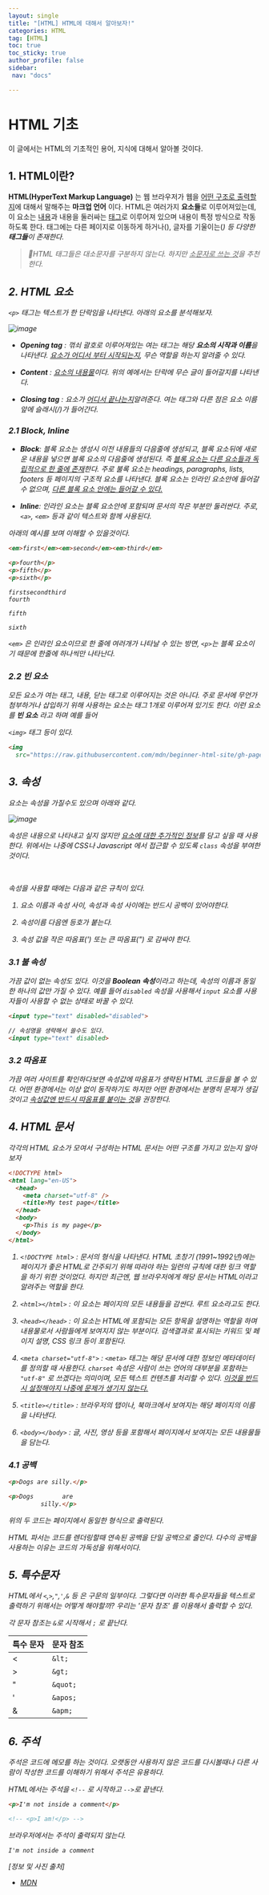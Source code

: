 ```yaml
---
layout: single
title: "[HTML] HTML에 대해서 알아보자!"
categories: HTML
tag: [HTML]
toc: true
toc_sticky: true
author_profile: false
sidebar:
 nav: "docs"

---
```


# HTML 기초

이 글에서는 HTML의 기초적인 용어, 지식에 대해서 알아볼 것이다. 

## 1. HTML이란?

**HTML(HyperText Markup Language)** 는 웹 브라우저가 웹을 <u>어떤 구조로 출력할지</u>에 대해서 말해주는 **마크업 언어** 이다. HTML은 여러가지 **요소들**로 이루어져있는데, 이 요소는 <u>내용</u>과 내용을 둘러싸는 <u>태그</u>로 이루어져 있으며 내용이 특정 방식으로 작동하도록 한다. 태그에는 다른 페이지로 이동하게 하거나(<a>), 글자를 기울이는(<i>) 등 다양한 **태그들**이 존재한다. 

> 💬HTML 태그들은 대소문자를 구분하지 않는다. 하지만 <u>소문자로 쓰는 것</u>을 추천한다.

## 2. HTML 요소

`<p>` 태그는 텍스트가 한 단락임을 나타낸다. 아래의 요소를 분석해보자.

![image](https://user-images.githubusercontent.com/83194164/227701575-2e2315ac-db41-4355-9312-d0e66e680506.png)

- **Opening tag** : 꺾쇠 괄호로 이루어져있는 여는 태그는 해당 **요소의 시작과 이름**을 나타낸다. <u>요소가 어디서 부터 시작되는지</u>, 무슨 역할을 하는지 알려줄 수 있다.

- **Content** : <u>요소의 내용물</u>이다. 위의 예에서는 단락에 무슨 글이 들어갈지를 나타낸다.

- **Closing tag** : 요소가 <u>어디서 끝나는지</u>알려준다. 여는 태그와 다른 점은 요소 이름 앞에 슬래시(/)가 들어간다.

### 2.1 Block, Inline

- **Block**: 블록 요소는 생성시 이전 내용들의 다음줄에 생성되고, 블록 요소뒤에 새로운 내용을 넣으면 블록 요소의 다음줄에 생성된다. 즉 <u>블록 요소는 다른 요소들과 독립적으로 한 줄에 존재</u>한다. 주로 불록 요소는 headings, paragraphs, lists, footers 등 페이지의 구조적 요소를 나타낸다. 블록 요소는 인라인 요소안에 들어갈 수 없으며, <u>다른 블록 요소 안에는 들어갈 수 있다.</u>

- **Inline**: 인라인 요소는 블록 요소안에 포함되며 문서의 작은 부분만 둘러싼다. 주로, `<a>`, `<em>` 등과 같이 텍스트와 함께 사용된다.

아래의 예시를 보며 이해할 수 있을것이다. 

```html
<em>first</em><em>second</em><em>third</em>

<p>fourth</p>
<p>fifth</p>
<p>sixth</p>
```

```
firstsecondthird
fourth

fifth

sixth
```

`<em>` 은 인라인 요소이므로 한 줄에 여러개가 나타날 수 있는 방면, `<p>`는 블록 요소이기 때문에 한줄에 하나씩만 나타난다.

### 2.2 빈 요소

모든 요소가 여는 태그, 내용, 닫는 태그로 이루어지는 것은 아니다. 주로 문서에 무언가 첨부하거나 삽입하기 위해 사용하는 요소는 태그 1개로 이루어져 있기도 한다. 이런 요소를 **빈 요소** 라고 하며 예를 들어

`<img>` 태그 등이 있다.

```html
<img
  src="https://raw.githubusercontent.com/mdn/beginner-html-site/gh-pages/images/firefox-icon.png" alt="Firefox icon" />
```

## 3. 속성

요소는 속성을 가질수도 있으며 아래와 같다.

![image](https://user-images.githubusercontent.com/83194164/227702944-34a6a558-a5f9-422a-9862-5eeedcd423dc.png)

속성은 내용으로 나타내고 싶지 않지만 <u>요소에 대한 추가적인 정보</u>를 담고 싶을 때 사용한다. 위에서는 나중에 CSS나 Javascript 에서 접근할 수 있도록 `class` 속성을 부여한 것이다.

<br>

속성을 사용할 때에는 다음과 같은 규칙이 있다.

1. 요소 이름과 속성 사이, 속성과 속성 사이에는 반드시 공백이 있어야한다.

2. 속성이름 다음엔 등호가 붙는다.

3. 속성 값을 작은 따옴표(') 또는 큰 따옴표(") 로 감싸야 한다.

### 3.1 불 속성

가끔 값이 없는 속성도 있다. 이것을 **Boolean 속성**이라고 하는데, 속성의 이름과 동일한 하나의 값만 가질 수 있다. 예를 들어 `disabled` 속성을 사용해서 `input` 요소를 사용자들이 사용할 수 없는 상태로 바꿀 수 있다.

```html
<input type="text" disabled="disabled">

// 속성명을 생략해서 쓸수도 있다.
<input type="text" disabled>
```

### 3.2 따옴표

가끔 여러 사이트를 확인하다보면 속성값에 따옴표가 생략된 HTML 코드들을 볼 수 있다. 어떤 환경에서는 이상 없이 동작하기도 하지만 어떤 환경에서는 분명히 문제가 생길것이고 <u>속성값엔 반드시 따옴표를 붙이는 것</u>을 권장한다.

## 4. HTML 문서

각각의 HTML 요소가 모여서 구성하는 HTML 문서는 어떤 구조를 가지고 있는지 알아보자

```html
<!DOCTYPE html>
<html lang="en-US">
  <head>
    <meta charset="utf-8" />
    <title>My test page</title>
  </head>
  <body>
    <p>This is my page</p>
  </body>
</html>
```

1. `<!DOCTYPE html>` : 문서의 형식을 나타낸다. HTML 초창기 (1991~1992년)에는 페이지가 좋은 HTML로 간주되기 위해 따라야 하는 일련의 규칙에 대한 링크 역할을 하기 위한 것이었다. 하지만 최근엔, 웹 브라우저에게 해당 문서는 HTML이라고 알려주는 역할을 한다. 

2. `<html></html>` : 이 요소는 페이지의 모든 내용들을 감싼다. 루트 요소라고도 한다.

3. `<head></head>` : 이 요소는 HTML에 포함되는 모든 항목을 설명하는 역할을 하며 내용물로서 사람들에게 보여지지 않는 부분이다. 검색결과로 표시되는 키워드 및 페이지 설명, CSS 링크 등이 포함된다.

4. `<meta charset="utf-8">` : `<meta>` 태그는 해당 문서에 대한 정보인 메타데이터를 정의할 때 사용한다. `charset` 속성은 사람이 쓰는 언어의 대부분을 포함하는 `"utf-8"` 로 쓰겠다는 의미이며, 모든 텍스트 컨텐츠를 처리할 수 있다. <u>이것을 반드시 설정해야지 나중에 문제가 생기지 않는다.</u>

5. `<title></title>` : 브라우저의 탭이나, 북마크에서 보여지는 해당 페이지의 이름을 나타낸다.

6. `<body></body>` : 글, 사진, 영상 등을 포함해서 페이지에서 보여지는 모든 내용물들을 담는다.

### 4.1 공백

```html
<p>Dogs are silly.</p>

<p>Dogs        are
         silly.</p>
```

위의 두 코드는 페이지에서 동일한 형식으로 출력된다.

HTML 파서는 코드를 렌더링할때 연속된 공백을 단일 공백으로 줄인다. 다수의 공백을 사용하는 이유는 코드의 가독성을 위해서이다.

## 5. 특수문자

HTML에서 `<`,`>`,`"`,`'`,`&` 등 은 구문의 일부이다. 그렇다면 이러한 특수문자들을 텍스트로 출력하기 위해서는 어떻게 해야할까? 우리는 '문자 참조' 를 이용해서 출력할 수 있다. 

각 문자 참조는 `&`로 시작해서 `;` 로 끝난다.

| 특수 문자 | 문자 참조    |
| ----- | -------- |
| <     | `&lt;`   |
| >     | `&gt;`   |
| "     | `&quot;` |
| '     | `&apos;` |
| &     | `&apm;`  |

## 6. 주석

주석은 코드에 메모를 하는 것이다. 오랫동안 사용하지 않은 코드를 다시볼때나 다른 사람이 작성한 코드를 이해하기 위해서 주석은 유용하다. 

HTML에서는 주석을 `<!--` 로 시작하고 `-->`로 끝낸다.

```html
<p>I'm not inside a comment</p>

<!-- <p>I am!</p> -->

```

브라우저에서는 주석이 출력되지 않는다.

```
I'm not inside a comment
```



[정보 및 사진 출처]

- [MDN](https://developer.mozilla.org/en-US/docs/Learn/HTML/Introduction_to_HTML/Getting_started)
